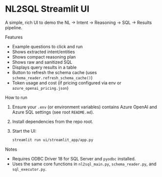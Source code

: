 # NL2SQL Streamlit UI

A simple, rich UI to demo the NL → Intent → Reasoning → SQL → Results pipeline.

Features
- Example questions to click and run
- Shows extracted intent/entities
- Shows compact reasoning plan
- Shows raw and sanitized SQL
- Displays query results in a table
- Button to refresh the schema cache (uses `schema_reader.refresh_schema_cache()`)
- Token usage and cost (if pricing configured via env or `azure_openai_pricing.json`)

How to run
1. Ensure your `.env` (or environment variables) contains Azure OpenAI and Azure SQL settings (see root `README.md`).
2. Install dependencies from the repo root.
3. Start the UI:

   ```bash
   streamlit run ui/streamlit_app/app.py
   ```

Notes
- Requires ODBC Driver 18 for SQL Server and `pyodbc` installed.
- Uses the same core functions in `nl2sql_main.py`, `schema_reader.py`, and `sql_executor.py`.
